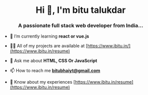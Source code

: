 <h1 align="center">Hi 👋, I'm bitu talukdar</h1>
<h3 align="center">A passionate full stack web developer from India...</h3>

- 🌱 I’m currently learning **react or vue.js**

- 👨‍💻 All of my projects are available at [https://www.ibitu.in/](https://www.ibitu.in/resume)

- 💬 Ask me about **HTML, CSS Or JavaScript**

- 📫 How to reach me **bitubhaiyt@gmail.com**

- 📄 Know about my experiences [https://www.ibitu.in/resume](https://www.ibitu.in/resume)
